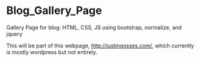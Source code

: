 # Blog_Gallery_Page
Gallery Page for blog: HTML, CSS, JS using bootstrap, normalize, and jquery

This will be part of this webpage, http://justingosses.com/, which currently is mostly wordpress but not entirely. 
